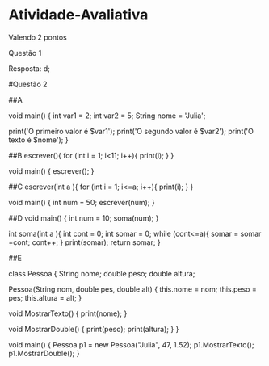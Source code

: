 # Atividade-Avaliativa

Valendo 2 pontos

Questão 1

Resposta: d;


#Questão 2

##A

void main() {
  int var1 = 2;
  int var2 = 5;
  String nome = 'Julia';
  
  print('O primeiro valor é $var1');
  print('O segundo valor é $var2');
  print('O texto é $nome');
}

##B
escrever(){
  for (int i = 1; i<11; i++){
    print(i);
  }
}

void main() {
  escrever();
}

##C
escrever(int a ){
  for (int i = 1; i<=a; i++){
    print(i);
  }
}

void main() {
  int num = 50;
  escrever(num);
}

##D
void main() {
  int num = 10;
  soma(num);
}

int soma(int a ){
  int cont = 0;
  int somar = 0;
  while (cont<=a){
    somar = somar +cont;
    cont++;
  }
  print(somar);
  return somar;
}

##E

class Pessoa {
  String nome;
  double peso;
  double altura;

  Pessoa(String nom, double pes, double alt) {
    this.nome = nom;
    this.peso = pes;
    this.altura = alt;
  }

  void MostrarTexto() {
    print(nome);
  }

  void MostrarDouble() {
    print(peso);
    print(altura);
  }
}

void main() {
  Pessoa p1 = new Pessoa("Julia", 47, 1.52);
  p1.MostrarTexto();
  p1.MostrarDouble();
}
